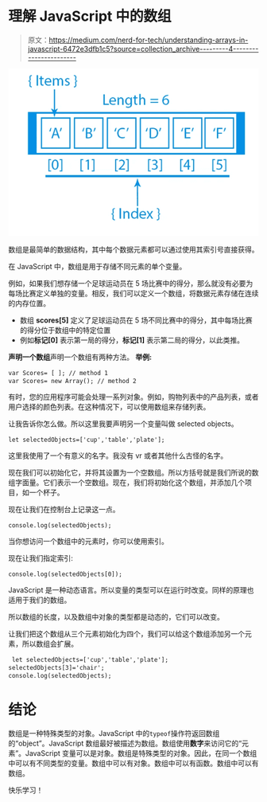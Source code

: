 # 理解 JavaScript 中的数组

> 原文：<https://medium.com/nerd-for-tech/understanding-arrays-in-javascript-6472e3dfb1c5?source=collection_archive---------4----------------------->

![](img/b4b64bbd2b8e8872d5323f9176efd4c5.png)

数组是最简单的数据结构，其中每个数据元素都可以通过使用其索引号直接获得。

在 JavaScript 中，数组是用于存储不同元素的单个变量。

例如，如果我们想存储一个足球运动员在 5 场比赛中的得分，那么就没有必要为每场比赛定义单独的变量。相反，我们可以定义一个数组，将数据元素存储在连续的内存位置。

*   数组 **scores[5]** 定义了足球运动员在 5 场不同比赛中的得分，其中每场比赛的得分位于数组中的特定位置
*   例如**标记[0]** 表示第一局的得分，**标记[1]** 表示第二局的得分，以此类推。

**声明一个数组**声明一个数组有两种方法。
**举例:**

```
var Scores= [ ]; // method 1 
var Scores= new Array(); // method 2
```

有时，您的应用程序可能会处理一系列对象。例如，购物列表中的产品列表，或者用户选择的颜色列表。在这种情况下，可以使用数组来存储列表。

让我告诉你怎么做。所以这里我要声明另一个变量叫做 selected objects。

```
let selectedObjects=['cup','table','plate'];
```

这里我使用了一个有意义的名字。我没有 vr 或者其他什么古怪的名字。

现在我们可以初始化它，并将其设置为一个空数组。所以方括号就是我们所说的数组字面量。它们表示一个空数组。现在，我们将初始化这个数组，并添加几个项目，如一个杯子。

现在让我们在控制台上记录这一点。

```
console.log(selectedObjects);
```

当你想访问一个数组中的元素时，你可以使用索引。

现在让我们指定索引:

```
console.log(selectedObjects[0]);
```

JavaScript 是一种动态语言。所以变量的类型可以在运行时改变。同样的原理也适用于我们的数组。

所以数组的长度，以及数组中对象的类型都是动态的，它们可以改变。

让我们把这个数组从三个元素初始化为四个，我们可以给这个数组添加另一个元素，所以数组会扩展。

```
 let selectedObjects=['cup','table','plate'];
selectedObjects[3]='chair';
console.log(selectedObjects); 
```

# **结论**

数组是一种特殊类型的对象。JavaScript 中的`typeof`操作符返回数组的“object”。JavaScript 数组最好被描述为数组。数组使用**数字**来访问它的“元素”。JavaScript 变量可以是对象。数组是特殊类型的对象。因此，在同一个数组中可以有不同类型的变量。数组中可以有对象。数组中可以有函数。数组中可以有数组。

快乐学习！